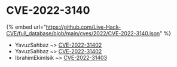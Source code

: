 # CVE-2022-3140
{% embed url="https://github.com/Live-Hack-CVE/full_database/blob/main/cves/2022/CVE-2022-3140.json" %}

* YavuzSahbaz ~> [CVE-2022-31402](https://www.alice-snow.ru/2022/database/cve-2022-3140/cve-2022-31402-yavuzsahbaz)
* YavuzSahbaz ~> [CVE-2022-31402](https://www.alice-snow.ru/2022/database/cve-2022-3140/cve-2022-31402-yavuzsahbaz)
* IbrahimEkimIsik ~> [CVE-2022-31403](https://www.alice-snow.ru/2022/database/cve-2022-3140/cve-2022-31403-ibrahimekimisik)